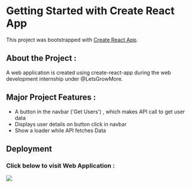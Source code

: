 # Getting Started with Create React App

This project was bootstrapped with [Create React App](https://github.com/facebook/create-react-app).

## About the Project :
<p>A web application is created using create-react-app during the web development internship under @LetsGrowMore.<p/>

## Major Project Features :
<ul>
  <li>
     A button in the navbar ('Get Users') , which makes API call to get user data
  </li>
  <li>
      Displays user details on button click in navbar   
  </li>
  <li>
    Show a loader while API fetches Data
  </li>
</ul>

## Deployment 
### **Click below to visit Web Application :**
<a href="https://palakk4563.github.io/LGMVIP-Web-Task-2/"><img src="https://github.com/palakk4563/LGMVIP-Web-Task-2/assets/116274445/97091cd2-f330-41fb-89b0-4e01a43e78bf"></img></a>
